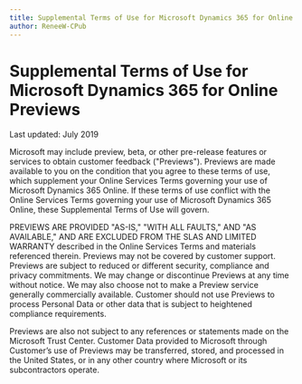 ```yaml
---
title: Supplemental Terms of Use for Microsoft Dynamics 365 for Online Previews
author: ReneeW-CPub
---
```


# Supplemental Terms of Use for Microsoft Dynamics 365 for Online Previews

Last updated: July 2019

Microsoft may include preview, beta, or other pre-release features or services to obtain customer feedback ("Previews"). Previews are made available to you on the condition that you agree to these terms of use, which supplement your Online Services Terms governing your use of Microsoft Dynamics 365 Online. If these terms of use conflict with the Online Services Terms governing your use of Microsoft Dynamics 365 Online, these Supplemental Terms of Use will govern. 

PREVIEWS ARE PROVIDED "AS-IS," "WITH ALL FAULTS," AND "AS AVAILABLE," AND ARE EXCLUDED FROM THE SLAS AND LIMITED WARRANTY described in the Online Services Terms and materials referenced therein. Previews may not be covered by customer support. Previews are subject to reduced or different security, compliance and privacy commitments. We may change or discontinue Previews at any time without notice. We may also choose not to make a Preview service generally commercially available. Customer should not use Previews to process Personal Data or other data that is subject to heightened compliance requirements.

Previews are also not subject to any references or statements made on the Microsoft Trust Center. Customer Data provided to Microsoft through Customer’s use of Previews may be transferred, stored, and processed in the United States, or in any other country where Microsoft or its subcontractors operate. 

